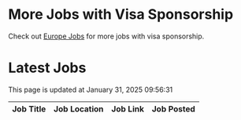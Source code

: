 # More Jobs with Visa Sponsorship

Check out [Europe Jobs](https://github.com/sureshparimi/europejobs#latest-jobs) for more jobs with visa sponsorship.

# Latest Jobs

This page is updated at January 31, 2025 09:56:31

| Job Title | Job Location | Job Link | Job Posted |
| --- | --- | --- | --- |

